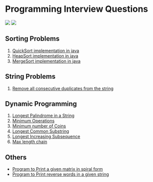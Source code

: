 # Programming Interview Questions
<a href='https://github.com/jatinkumar762/ProgrammingInterviewQuestions#sorting-problems'><img src='https://img.shields.io/badge/Sorting-Problems-green' /></a>
<a href='https://github.com/jatinkumar762/ProgrammingInterviewQuestions#string-problems'><img src='https://img.shields.io/badge/String-Problems-red' /></a>

## Sorting Problems
  1. [QuickSort implementation in java](QuickSort.java)
  2. [HeapSort implementation in java](HeapSort.java)
  3. [MergeSort implementation in java](MergeSort.java)

## String Problems
  1. [Remove all consecutive duplicates from the string]()
## Dynamic Programming
  1. [Longest Palindrome in a String](LongPalSub.java)
  2. [Minimum Operations](MinimumOperations.md)
  3. [Minimum number of Coins](MinimumNumberOfCoins.md)
  4. [Longest Common Substring](LongestCommonSubstring.md)
  5. [Longest Increasing Subsequence](LongestIncreasingSubsequence.md)
  6. [Max length chain](Maxlengthchain.md)

## Others


- [Program to Print a given matrix in spiral form](https://github.com/jatinkumar762/ProgrammingInterviewQuestions/blob/master/SpiralMatrix.cpp)
- [Program to Print reverse words in a given string](https://github.com/jatinkumar762/ProgrammingInterviewQuestions/blob/master/ReverseWord.c)
